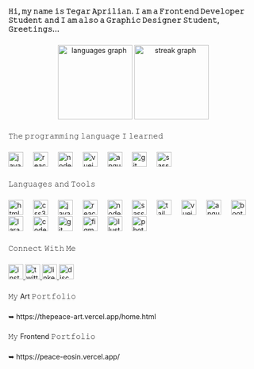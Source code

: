 <h4 align="left">𝙷𝚒, 𝚖𝚢 𝚗𝚊𝚖𝚎 𝚒𝚜 𝚃𝚎𝚐𝚊𝚛 𝙰𝚙𝚛𝚒𝚕𝚒𝚊𝚗. 𝙸 𝚊𝚖 𝚊 𝙵𝚛𝚘𝚗𝚝𝚎𝚗𝚍 𝙳𝚎𝚟𝚎𝚕𝚘𝚙𝚎𝚛 𝚂𝚝𝚞𝚍𝚎𝚗𝚝 𝚊𝚗𝚍 𝙸 𝚊𝚖 𝚊𝚕𝚜𝚘 𝚊 𝙶𝚛𝚊𝚙𝚑𝚒𝚌 𝙳𝚎𝚜𝚒𝚐𝚗𝚎𝚛 𝚂𝚝𝚞𝚍𝚎𝚗𝚝, 𝙶𝚛𝚎𝚎𝚝𝚒𝚗𝚐𝚜...</h4>

###

<div align="center">
  <img src="https://github-readme-stats.vercel.app/api/top-langs?username=ThePeaces&locale=en&hide_title=false&layout=compact&card_width=320&langs_count=5&theme=ocean_dark&hide_border=false" height="150" alt="languages graph"  />
  <img src="https://streak-stats.demolab.com?user=ThePeaces&locale=en&mode=daily&theme=ocean_dark&hide_border=false&border_radius=5" height="150" alt="streak graph"  />
</div>

###

<p align="left">𝚃𝚑𝚎 𝚙𝚛𝚘𝚐𝚛𝚊𝚖𝚖𝚒𝚗𝚐 𝚕𝚊𝚗𝚐𝚞𝚊𝚐𝚎 𝙸 𝚕𝚎𝚊𝚛𝚗𝚎𝚍</p>

###

<div align="left">
  <img src="https://cdn.jsdelivr.net/gh/devicons/devicon/icons/javascript/javascript-original.svg" height="30" alt="javascript logo"  />
  <img width="12" />
  <img src="https://cdn.jsdelivr.net/gh/devicons/devicon/icons/react/react-original.svg" height="30" alt="react logo"  />
  <img width="12" />
  <img src="https://cdn.jsdelivr.net/gh/devicons/devicon/icons/nodejs/nodejs-original.svg" height="30" alt="nodejs logo"  />
  <img width="12" />
  <img src="https://cdn.jsdelivr.net/gh/devicons/devicon/icons/vuejs/vuejs-original.svg" height="30" alt="vuejs logo"  />
  <img width="12" />
  <img src="https://cdn.jsdelivr.net/gh/devicons/devicon/icons/angularjs/angularjs-original.svg" height="30" alt="angularjs logo"  />
  <img width="12" />
  <img src="https://cdn.jsdelivr.net/gh/devicons/devicon/icons/git/git-original.svg" height="30" alt="git logo"  />
  <img width="12" />
  <img src="https://cdn.jsdelivr.net/gh/devicons/devicon/icons/sass/sass-original.svg" height="30" alt="sass logo"  />
</div>

###

<p align="left">𝙻𝚊𝚗𝚐𝚞𝚊𝚐𝚎𝚜 𝚊𝚗𝚍 𝚃𝚘𝚘𝚕𝚜</p>

###

<div align="left">
  <img src="https://cdn.jsdelivr.net/gh/devicons/devicon/icons/html5/html5-original.svg" height="30" alt="html5 logo"  />
  <img width="12" />
  <img src="https://cdn.jsdelivr.net/gh/devicons/devicon/icons/css3/css3-original.svg" height="30" alt="css3 logo"  />
  <img width="12" />
  <img src="https://cdn.jsdelivr.net/gh/devicons/devicon/icons/javascript/javascript-plain.svg" height="30" alt="javascript logo"  />
  <img width="12" />
  <img src="https://cdn.jsdelivr.net/gh/devicons/devicon/icons/react/react-original.svg" height="30" alt="react logo"  />
  <img width="12" />
  <img src="https://cdn.jsdelivr.net/gh/devicons/devicon/icons/nodejs/nodejs-plain.svg" height="30" alt="nodejs logo"  />
  <img width="12" />
  <img src="https://cdn.jsdelivr.net/gh/devicons/devicon/icons/sass/sass-original.svg" height="30" alt="sass logo"  />
  <img width="12" />
  <img src="https://cdn.jsdelivr.net/gh/devicons/devicon/icons/tailwindcss/tailwindcss-plain.svg" height="30" alt="tailwindcss logo"  />
  <img width="12" />
  <img src="https://cdn.jsdelivr.net/gh/devicons/devicon/icons/vuejs/vuejs-original.svg" height="30" alt="vuejs logo"  />
  <img width="12" />
  <img src="https://cdn.jsdelivr.net/gh/devicons/devicon/icons/angularjs/angularjs-original.svg" height="30" alt="angularjs logo"  />
  <img width="12" />
  <img src="https://cdn.jsdelivr.net/gh/devicons/devicon/icons/bootstrap/bootstrap-original.svg" height="30" alt="bootstrap logo"  />
  <img width="12" />
  <img src="https://cdn.jsdelivr.net/gh/devicons/devicon/icons/laravel/laravel-plain.svg" height="30" alt="laravel logo"  />
  <img width="12" />
  <img src="https://cdn.jsdelivr.net/gh/devicons/devicon/icons/codeigniter/codeigniter-plain.svg" height="30" alt="codeigniter logo"  />
  <img width="12" />
  <img src="https://cdn.jsdelivr.net/gh/devicons/devicon/icons/git/git-original.svg" height="30" alt="git logo"  />
  <img width="12" />
  <img src="https://cdn.jsdelivr.net/gh/devicons/devicon/icons/figma/figma-original.svg" height="30" alt="figma logo"  />
  <img width="12" />
  <img src="https://cdn.jsdelivr.net/gh/devicons/devicon/icons/illustrator/illustrator-plain.svg" height="30" alt="illustrator logo"  />
  <img width="12" />
  <img src="https://cdn.jsdelivr.net/gh/devicons/devicon/icons/photoshop/photoshop-plain.svg" height="30" alt="photoshop logo"  />
</div>

###

<p align="left">𝙲𝚘𝚗𝚗𝚎𝚌𝚝 𝚆𝚒𝚝𝚑 𝙼𝚎</p>

###

<div align="left">
  <a href="https://instagram.com/itsmedakwah" target="_blank">
    <img src="https://img.shields.io/static/v1?message=Instagram&logo=instagram&label=&color=E4405F&logoColor=white&labelColor=&style=for-the-badge" height="30" alt="instagram logo"  />
  </a>
  <a href="https://twitter.com/Yourmind_yt" target="_blank">
    <img src="https://img.shields.io/static/v1?message=Twitter&logo=twitter&label=&color=1DA1F2&logoColor=white&labelColor=&style=for-the-badge" height="30" alt="twitter logo"  />
  </a>
  <a href="https://www.linkedin.com/in/tegar-aprilian-16a3a029a/" target="_blank">
    <img src="https://img.shields.io/static/v1?message=LinkedIn&logo=linkedin&label=&color=0077B5&logoColor=white&labelColor=&style=for-the-badge" height="30" alt="linkedin logo"  />
  </a>
  <a href=" https://dsc.gg/shogunid" target="_blank">
    <img src="https://img.shields.io/static/v1?message=Discord&logo=discord&label=&color=7289DA&logoColor=white&labelColor=&style=for-the-badge" height="30" alt="discord logo"  />
  </a>
</div>

###

<p align="left">𝙼𝚢 Art 𝙿𝚘𝚛𝚝𝚏𝚘𝚕𝚒𝚘</p>

###

<div align="left">
  ➥ https://thepeace-art.vercel.app/home.html
</div>

###

<p align="left">𝙼𝚢 Frontend 𝙿𝚘𝚛𝚝𝚏𝚘𝚕𝚒𝚘</p>

###

<div align="left">
  ➥ https://peace-eosin.vercel.app/
</div>
